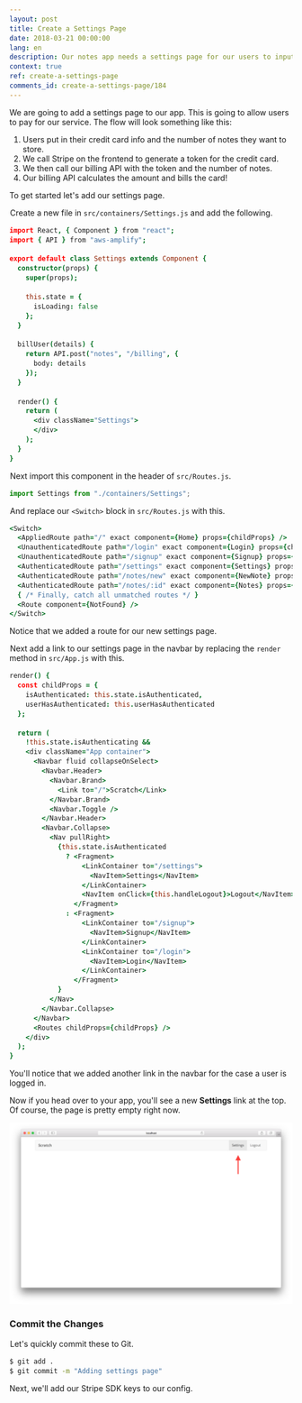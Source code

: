 ```yaml
---
layout: post
title: Create a Settings Page
date: 2018-03-21 00:00:00
lang: en
description: Our notes app needs a settings page for our users to input their credit card details and sign up for a pricing plan.
context: true
ref: create-a-settings-page
comments_id: create-a-settings-page/184
---
```


We are going to add a settings page to our app. This is going to allow users to pay for our service. The flow will look something like this:

1. Users put in their credit card info and the number of notes they want to store.
2. We call Stripe on the frontend to generate a token for the credit card.
3. We then call our billing API with the token and the number of notes.
4. Our billing API calculates the amount and bills the card!

To get started let's add our settings page.

<img class="code-marker" src="/assets/s.png" />Create a new file in `src/containers/Settings.js` and add the following.

``` coffee
import React, { Component } from "react";
import { API } from "aws-amplify";

export default class Settings extends Component {
  constructor(props) {
    super(props);

    this.state = {
      isLoading: false
    };
  }

  billUser(details) {
    return API.post("notes", "/billing", {
      body: details
    });
  }

  render() {
    return (
      <div className="Settings">
      </div>
    );
  }
}
```

<img class="code-marker" src="/assets/s.png" />Next import this component in the header of `src/Routes.js`.

``` js
import Settings from "./containers/Settings";
```

<img class="code-marker" src="/assets/s.png" />And replace our `<Switch>` block in `src/Routes.js` with this.

``` coffee
<Switch>
  <AppliedRoute path="/" exact component={Home} props={childProps} />
  <UnauthenticatedRoute path="/login" exact component={Login} props={childProps} />
  <UnauthenticatedRoute path="/signup" exact component={Signup} props={childProps} />
  <AuthenticatedRoute path="/settings" exact component={Settings} props={childProps} />
  <AuthenticatedRoute path="/notes/new" exact component={NewNote} props={childProps} />
  <AuthenticatedRoute path="/notes/:id" exact component={Notes} props={childProps} />
  { /* Finally, catch all unmatched routes */ }
  <Route component={NotFound} />
</Switch>
```

Notice that we added a route for our new settings page.

<img class="code-marker" src="/assets/s.png" />Next add a link to our settings page in the navbar by replacing the `render` method in `src/App.js` with this.

``` coffee
render() {
  const childProps = {
    isAuthenticated: this.state.isAuthenticated,
    userHasAuthenticated: this.userHasAuthenticated
  };

  return (
    !this.state.isAuthenticating &&
    <div className="App container">
      <Navbar fluid collapseOnSelect>
        <Navbar.Header>
          <Navbar.Brand>
            <Link to="/">Scratch</Link>
          </Navbar.Brand>
          <Navbar.Toggle />
        </Navbar.Header>
        <Navbar.Collapse>
          <Nav pullRight>
            {this.state.isAuthenticated
              ? <Fragment>
                  <LinkContainer to="/settings">
                    <NavItem>Settings</NavItem>
                  </LinkContainer>
                  <NavItem onClick={this.handleLogout}>Logout</NavItem>
                </Fragment>
              : <Fragment>
                  <LinkContainer to="/signup">
                    <NavItem>Signup</NavItem>
                  </LinkContainer>
                  <LinkContainer to="/login">
                    <NavItem>Login</NavItem>
                  </LinkContainer>
                </Fragment>
            }
          </Nav>
        </Navbar.Collapse>
      </Navbar>
      <Routes childProps={childProps} />
    </div>
  );
}
```

You'll notice that we added another link in the navbar for the case a user is logged in.

Now if you head over to your app, you'll see a new **Settings** link at the top. Of course, the page is pretty empty right now.

![Add empty settings page screenshot](/assets/part2/add-empty-settings-page.png)

### Commit the Changes

<img class="code-marker" src="/assets/s.png" />Let's quickly commit these to Git.

``` bash
$ git add .
$ git commit -m "Adding settings page"
```

Next, we'll add our Stripe SDK keys to our config.
